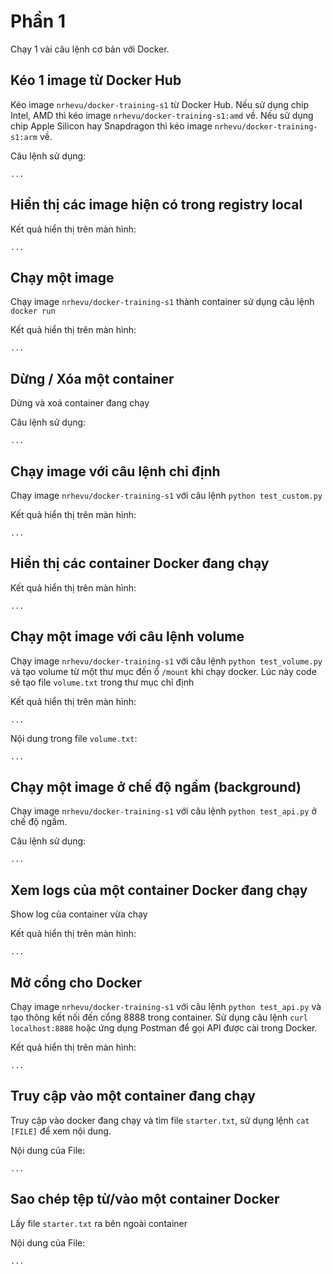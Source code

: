 # Phần 1
Chạy 1 vài câu lệnh cơ bản với Docker.

## Kéo 1 image từ Docker Hub
Kéo image `nrhevu/docker-training-s1` từ Docker Hub. Nếu sử dụng chip Intel, AMD thì kéo image `nrhevu/docker-training-s1:amd` về. Nếu sử dụng chip Apple Silicon hay Snapdragon thì kéo image `nrhevu/docker-training-s1:arm` về.

Câu lệnh sử dụng:
```
...
```

## Hiển thị các image hiện có trong registry local
Kết quả hiển thị trên màn hình:
```
...
```

## Chạy một image
Chạy image `nrhevu/docker-training-s1` thành container sử dụng câu lệnh `docker run`

Kết quả hiển thị trên màn hình:
```
...
```

## Dừng / Xóa một container
Dừng và xoá container đang chạy

Câu lệnh sử dụng:
```
...
```

## Chạy image với câu lệnh chỉ định
Chạy image `nrhevu/docker-training-s1` với câu lệnh `python test_custom.py`

Kết quả hiển thị trên màn hình:
```
...
```

## Hiển thị các container Docker đang chạy
Kết quả hiển thị trên màn hình:
```
...
```

## Chạy một image với câu lệnh volume
Chạy image `nrhevu/docker-training-s1` với câu lệnh `python test_volume.py` và tạo volume từ một thư mục đến ổ `/mount` khi chạy docker. Lúc này code sẽ tạo file `volume.txt` trong thư mục chỉ định

Kết quả hiển thị trên màn hình:
```
...
```
Nội dung trong file `volume.txt`:
```
...
```


## Chạy một image ở chế độ ngầm (background)
Chạy image `nrhevu/docker-training-s1` với câu lệnh `python test_api.py` ở chế độ ngầm.

Câu lệnh sử dụng:
```
...
```

## Xem logs của một container Docker đang chạy
Show log của container vừa chạy

Kết quả hiển thị trên màn hình:
```
...
```

## Mở cổng cho Docker
Chạy image `nrhevu/docker-training-s1` với câu lệnh `python test_api.py` và tạo thông kết nối đến cổng 8888 trong container. Sử dụng câu lệnh `curl localhost:8888` hoặc ứng dụng Postman để gọi API được cài trong Docker.


Kết quả hiển thị trên màn hình:
```
...
```


## Truy cập vào một container đang chạy
Truy cập vào docker đang chạy và tìm file `starter.txt`, sử dụng lệnh `cat [FILE]` để xem nội dung.

Nội dung của File: 
```
...
```

## Sao chép tệp từ/vào một container Docker
Lấy file `starter.txt` ra bên ngoài container

Nội dung của File: 
```
...
```